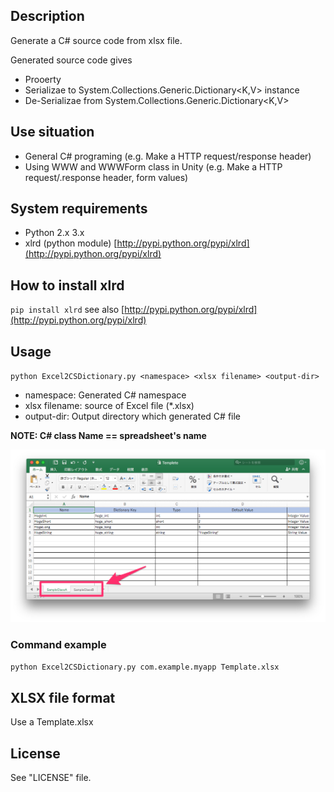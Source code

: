 ## Description

Generate a C# source code from xlsx file.

Generated source code gives

* Prooerty
* Serializae to System.Collections.Generic.Dictionary\<K,V\> instance 
* De-Serializae from System.Collections.Generic.Dictionary\<K,V\>


## Use situation

* General C# programing (e.g. Make a HTTP request/response header)
* Using WWW and WWWForm class in Unity (e.g. Make a HTTP request/.response header, form values)

## System requirements

* Python 2.x 3.x
* xlrd (python module) [http://pypi.python.org/pypi/xlrd](http://pypi.python.org/pypi/xlrd)

## How to install xlrd

`pip install xlrd`
see also [http://pypi.python.org/pypi/xlrd](http://pypi.python.org/pypi/xlrd)

## Usage

`python Excel2CSDictionary.py <namespace> <xlsx filename> <output-dir>`

* namespace:  Generated C# namespace
* xlsx filename: source of Excel file (*.xlsx)
* output-dir: Output directory which generated C# file

**NOTE: C# class Name == spreadsheet's name**

![](README.files/classname.png)

### Command example

`python Excel2CSDictionary.py com.example.myapp Template.xlsx`

## XLSX file format

Use a Template.xlsx

## License

See "LICENSE" file.

